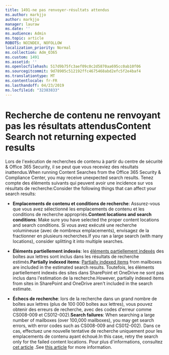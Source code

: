 ```yaml
---
title: 1491-ne pas renvoyer-résultats attendus
ms.author: markjjo
author: markjjo
manager: lauraw
ms.date: ''
ms.audience: Admin
ms.topic: article
ROBOTS: NOINDEX, NOFOLLOW
localization_priority: Normal
ms.collection: Adm_O365
ms.custom: 1491
ms.assetid: ''
ms.openlocfilehash: 517d9b75fc3aef09c0c2d5870aa695cc0ab10f06
ms.sourcegitcommit: 9d78905c512192ffc4675468abd2efc5f2e4baf4
ms.translationtype: MT
ms.contentlocale: fr-FR
ms.lasthandoff: 04/23/2019
ms.locfileid: "32383833"
---
```

# <a name="content-search-not-returning-expected-results"></a><span data-ttu-id="394aa-102">Recherche de contenu ne renvoyant pas les résultats attendus</span><span class="sxs-lookup"><span data-stu-id="394aa-102">Content Search not returning expected results</span></span>

<span data-ttu-id="394aa-103">Lors de l'exécution de recherches de contenu à partir du centre de sécurité & Office 365 Security, il se peut que vous receviez des résultats inattendus.</span><span class="sxs-lookup"><span data-stu-id="394aa-103">When running Content Searches from the Office 365 Security & Compliance Center, you may receive unexpected search results.</span></span> <span data-ttu-id="394aa-104">Tenez compte des éléments suivants qui peuvent avoir une incidence sur vos résultats de recherche:</span><span class="sxs-lookup"><span data-stu-id="394aa-104">Consider the following things that can affect your search results:</span></span>

- <span data-ttu-id="394aa-105">**Emplacements de contenu et conditions de recherche**: Assurez-vous que vous avez sélectionné les emplacements de contenu et les conditions de recherche appropriés.</span><span class="sxs-lookup"><span data-stu-id="394aa-105">**Content locations and search conditions**: Make sure you have selected the proper content locations and search conditions.</span></span> <span data-ttu-id="394aa-106">Si vous avez exécuté une recherche volumineuse (avec de nombreux emplacements), envisagez de la fractionner en plusieurs recherches.</span><span class="sxs-lookup"><span data-stu-id="394aa-106">If you ran a large search (with many locations), consider splitting it into multiple searches.</span></span>

- <span data-ttu-id="394aa-107">**Éléments partiellement indexés**: les [éléments partiellement indexés](https://docs.microsoft.com/office365/securitycompliance/partially-indexed-items-in-content-search) des boîtes aux lettres sont inclus dans les résultats de recherche estimés.</span><span class="sxs-lookup"><span data-stu-id="394aa-107">**Partially indexed items**:  [Partially indexed items](https://docs.microsoft.com/office365/securitycompliance/partially-indexed-items-in-content-search) from mailboxes are included in the estimated search results.</span></span> <span data-ttu-id="394aa-108">Toutefois, les éléments partiellement indexés des sites dans SharePoint et OneDrive ne sont pas inclus dans l'estimation de la recherche.</span><span class="sxs-lookup"><span data-stu-id="394aa-108">However, partially indexed items from sites in SharePoint and OneDrive aren't included in the search estimate.</span></span>

- <span data-ttu-id="394aa-109">**Échecs de recherche**: lors de la recherche dans un grand nombre de boîtes aux lettres (plus de 100 000 boîtes aux lettres), vous pouvez obtenir des erreurs de recherche, avec des codes d'erreur comme CS008-009 et CS012-002).</span><span class="sxs-lookup"><span data-stu-id="394aa-109">**Search failures**: When searching a large number of mailboxes (over 100,000 mailboxes), you may get search errors, with error codes such as CS008-009 and CS012-002).</span></span> <span data-ttu-id="394aa-110">Dans ce cas, effectuez une nouvelle tentative de recherche uniquement pour les emplacements de contenu ayant échoué.</span><span class="sxs-lookup"><span data-stu-id="394aa-110">In this case, retry the search only for the failed content locations.</span></span> <span data-ttu-id="394aa-111">Pour plus d'informations, consultez [cet article](https://docs.microsoft.com/office365/securitycompliance/retry-failed-content-search) .</span><span class="sxs-lookup"><span data-stu-id="394aa-111">See  [this article](https://docs.microsoft.com/office365/securitycompliance/retry-failed-content-search) for more information.</span></span>
